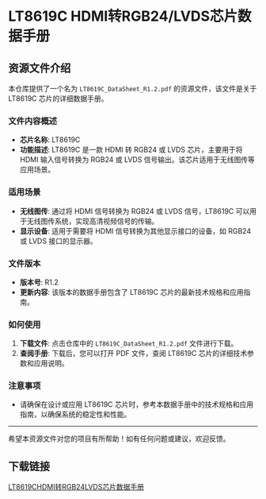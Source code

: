 # LT8619C HDMI转RGB24/LVDS芯片数据手册

## 资源文件介绍

本仓库提供了一个名为 `LT8619C_DataSheet_R1.2.pdf` 的资源文件，该文件是关于 LT8619C 芯片的详细数据手册。

### 文件内容概述

- **芯片名称**: LT8619C
- **功能描述**: LT8619C 是一款 HDMI 转 RGB24 或 LVDS 芯片，主要用于将 HDMI 输入信号转换为 RGB24 或 LVDS 信号输出。该芯片适用于无线图传等应用场景。

### 适用场景

- **无线图传**: 通过将 HDMI 信号转换为 RGB24 或 LVDS 信号，LT8619C 可以用于无线图传系统，实现高清视频信号的传输。
- **显示设备**: 适用于需要将 HDMI 信号转换为其他显示接口的设备，如 RGB24 或 LVDS 接口的显示器。

### 文件版本

- **版本号**: R1.2
- **更新内容**: 该版本的数据手册包含了 LT8619C 芯片的最新技术规格和应用指南。

### 如何使用

1. **下载文件**: 点击仓库中的 `LT8619C_DataSheet_R1.2.pdf` 文件进行下载。
2. **查阅手册**: 下载后，您可以打开 PDF 文件，查阅 LT8619C 芯片的详细技术参数和应用说明。

### 注意事项

- 请确保在设计或应用 LT8619C 芯片时，参考本数据手册中的技术规格和应用指南，以确保系统的稳定性和性能。

---

希望本资源文件对您的项目有所帮助！如有任何问题或建议，欢迎反馈。

## 下载链接

[LT8619CHDMI转RGB24LVDS芯片数据手册](https://pan.quark.cn/s/1260e83b1073)